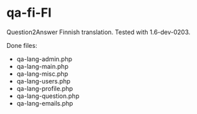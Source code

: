 qa-fi-FI
========

Question2Answer Finnish translation. Tested with 1.6-dev-0203. 

Done files:
* qa-lang-admin.php
* qa-lang-main.php
* qa-lang-misc.php
* qa-lang-users.php
* qa-lang-profile.php
* qa-lang-question.php
* qa-lang-emails.php
